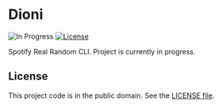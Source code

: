 # Dioni

![In Progress][badge-1-img]
[![License][badge-2-img]][badge-2-link]

Spotify Real Random CLI. Project is currently in progress.

## License

This project code is in the public domain. See the [LICENSE file][1].

[1]: ./LICENSE


[badge-1-img]: https://img.shields.io/badge/code-in_progress-important?style=flat-square
[badge-2-img]: https://img.shields.io/github/license/Nhanderu/dioni?style=flat-square
[badge-2-link]: https://github.com/Nhanderu/dioni/blob/master/LICENSE
